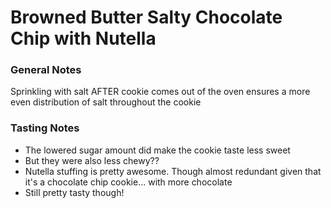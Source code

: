 # Browned Butter Salty Chocolate Chip with Nutella

### General Notes
Sprinkling with salt AFTER cookie comes out of the oven ensures a more even distribution of salt throughout the cookie

### Tasting Notes
* The lowered sugar amount did make the cookie taste less sweet
* But they were also less chewy??
* Nutella stuffing is pretty awesome. Though almost redundant given that it's a chocolate chip cookie... with more chocolate
* Still pretty tasty though!